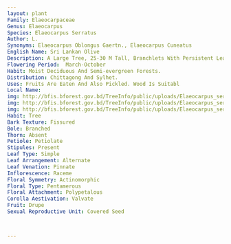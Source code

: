 ```yaml
---
layout: plant
Family: Elaeocarpaceae
Genus: Elaeocarpus
Species: Elaeocarpus Serratus
Author: L.
Synonyms: Elaeocarpus Oblongus Gaertn., Elaeocarpus Cuneatus
English Name: Sri Lankan Olive
Description: A Large Tree, 25-30 M Tall, Branchlets With Persistent Leaf Scars. Leaves Petiolate, Petioles 2-3 Cm Long, Glandular Pubescent, Rarely Glabrous, Lamina Oblong, Obovate Or Elliptic, Cuneate, 5-13 Ã— 2.5-6.0 Cm, Acute Or Obtuse At The Base, Acute, Obtuse Or Shortly Acuminate At The Apex, Repand-serrate Or Crenate, Coriaceous, Glabrous, Veins Prominent Beneath, Pustulate When Dry. Inflorescence An Axillary, Drooping Raceme, Pustulate. Flowers Cream-white, Pedicels 8-10 Mm Long. Petals Obovate, Cuneate, 7-8 Mm Long, Narrowed At The Base, Laciniate, Glabrous, Occasionally Pustulate. Stamens 30-35, Filaments C 1 Mm Long, Puberulous, Anthers Oblong, C 2 Mm Long, Puberulous, Bearded. Ovary Oblong Or Obovoid, Pilose, 2-3 Locular, Styles 3-4 Mm Long, Subulate, Hairy, Stigmas Entire. Fruit An Oblong-obovoid Or Ellipsoid Drupe, Obtuse At The Apex, Greenish-yellow, Pyrenes Oblong, 2.0-2.5 Cm Long, Acute At The Apex, Rugose Or Tuberculate, 1-2 (-3) Locular, 1-2 Seeded.
Flowering Period:  March-October
Habit: Moist Deciduous And Semi-evergreen Forests.
Distribution: Chittagong And Sylhet.
Uses: Fruits Are Eaten And Also Pickled. Wood Is Suitabl
Local Name: 
img: http://bfis.bforest.gov.bd/TreeInfo/public/uploads/Elaeocarpus_serratus.jpg
img: http://bfis.bforest.gov.bd/TreeInfo/public/uploads/Elaeocarpus_serratus1.jpg
img: http://bfis.bforest.gov.bd/TreeInfo/public/uploads/Elaeocarpus_serratus2.jpg
Habit: Tree
Bark Texture: Fissured
Bole: Branched
Thorn: Absent
Petiole: Petiolate
Stipules: Present
Leaf Type: Simple
Leaf Arrangement: Alternate
Leaf Venation: Pinnate
Inflorescence: Raceme
Floral Symmetry: Actinomorphic
Floral Type: Pentamerous
Floral Attachment: Polypetalous
Corolla Aestivation: Valvate
Fruit: Drupe
Sexual Reproductive Unit: Covered Seed



---
```


